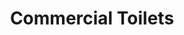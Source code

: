---
layout: page
title: Commercial Toilets
nav_order: 2
parent: Composting Toilets
has_toc: false
---